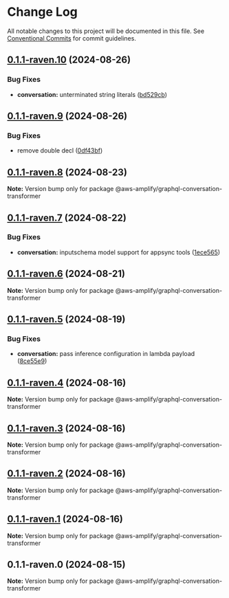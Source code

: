 # Change Log

All notable changes to this project will be documented in this file.
See [Conventional Commits](https://conventionalcommits.org) for commit guidelines.

## [0.1.1-raven.10](https://github.com/aws-amplify/amplify-category-api/compare/@aws-amplify/graphql-conversation-transformer@0.1.1-raven.9...@aws-amplify/graphql-conversation-transformer@0.1.1-raven.10) (2024-08-26)

### Bug Fixes

- **conversation:** unterminated string literals ([bd529cb](https://github.com/aws-amplify/amplify-category-api/commit/bd529cb6b3826bcab16bd3714090d920afe121d7))

## [0.1.1-raven.9](https://github.com/aws-amplify/amplify-category-api/compare/@aws-amplify/graphql-conversation-transformer@0.1.1-raven.8...@aws-amplify/graphql-conversation-transformer@0.1.1-raven.9) (2024-08-26)

### Bug Fixes

- remove double decl ([0df43bf](https://github.com/aws-amplify/amplify-category-api/commit/0df43bf78d0fb06ea80e7026982aadc95d92ac2a))

## [0.1.1-raven.8](https://github.com/aws-amplify/amplify-category-api/compare/@aws-amplify/graphql-conversation-transformer@0.1.1-raven.7...@aws-amplify/graphql-conversation-transformer@0.1.1-raven.8) (2024-08-23)

**Note:** Version bump only for package @aws-amplify/graphql-conversation-transformer

## [0.1.1-raven.7](https://github.com/aws-amplify/amplify-category-api/compare/@aws-amplify/graphql-conversation-transformer@0.1.1-raven.6...@aws-amplify/graphql-conversation-transformer@0.1.1-raven.7) (2024-08-22)

### Bug Fixes

- **conversation:** inputschema model support for appsync tools ([1ece565](https://github.com/aws-amplify/amplify-category-api/commit/1ece565ffd25a38cbbb1e0d42982ddcdb88fec77))

## [0.1.1-raven.6](https://github.com/aws-amplify/amplify-category-api/compare/@aws-amplify/graphql-conversation-transformer@0.1.1-raven.5...@aws-amplify/graphql-conversation-transformer@0.1.1-raven.6) (2024-08-21)

**Note:** Version bump only for package @aws-amplify/graphql-conversation-transformer

## [0.1.1-raven.5](https://github.com/aws-amplify/amplify-category-api/compare/@aws-amplify/graphql-conversation-transformer@0.1.1-raven.4...@aws-amplify/graphql-conversation-transformer@0.1.1-raven.5) (2024-08-19)

### Bug Fixes

- **conversation:** pass inference configuration in lambda payload ([8ce55e9](https://github.com/aws-amplify/amplify-category-api/commit/8ce55e9c4885006012e66595d464b771fb56fc9b))

## [0.1.1-raven.4](https://github.com/aws-amplify/amplify-category-api/compare/@aws-amplify/graphql-conversation-transformer@0.1.1-raven.3...@aws-amplify/graphql-conversation-transformer@0.1.1-raven.4) (2024-08-16)

**Note:** Version bump only for package @aws-amplify/graphql-conversation-transformer

## [0.1.1-raven.3](https://github.com/aws-amplify/amplify-category-api/compare/@aws-amplify/graphql-conversation-transformer@0.1.1-raven.2...@aws-amplify/graphql-conversation-transformer@0.1.1-raven.3) (2024-08-16)

**Note:** Version bump only for package @aws-amplify/graphql-conversation-transformer

## [0.1.1-raven.2](https://github.com/aws-amplify/amplify-category-api/compare/@aws-amplify/graphql-conversation-transformer@0.1.1-raven.1...@aws-amplify/graphql-conversation-transformer@0.1.1-raven.2) (2024-08-16)

**Note:** Version bump only for package @aws-amplify/graphql-conversation-transformer

## [0.1.1-raven.1](https://github.com/aws-amplify/amplify-category-api/compare/@aws-amplify/graphql-conversation-transformer@0.1.1-raven.0...@aws-amplify/graphql-conversation-transformer@0.1.1-raven.1) (2024-08-16)

**Note:** Version bump only for package @aws-amplify/graphql-conversation-transformer

## 0.1.1-raven.0 (2024-08-15)

**Note:** Version bump only for package @aws-amplify/graphql-conversation-transformer
